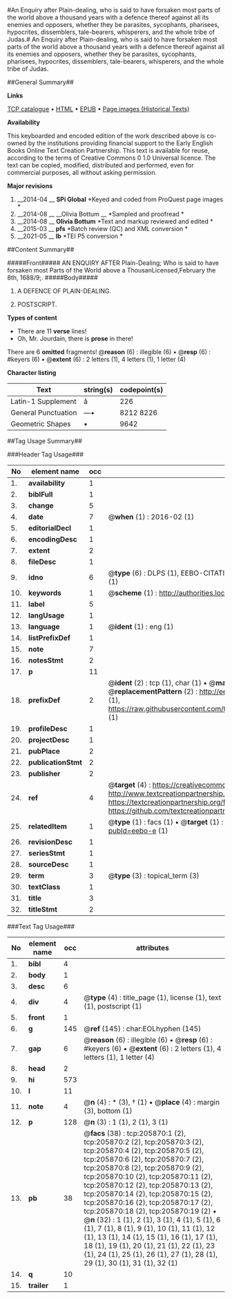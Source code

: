 #An Enquiry after Plain-dealing, who is said to have forsaken most  parts of the world above a thousand years with a defence thereof against all its enemies and opposers, whether they be parasites, sycophants, pharisees, hypocrites, dissemblers, tale-bearers, whisperers, and the whole tribe of Judas.#
An Enquiry after Plain-dealing, who is said to have forsaken most  parts of the world above a thousand years with a defence thereof against all its enemies and opposers, whether they be parasites, sycophants, pharisees, hypocrites, dissemblers, tale-bearers, whisperers, and the whole tribe of Judas.

##General Summary##

**Links**

[TCP catalogue](http://www.ota.ox.ac.uk/tcp/)  • 
[HTML](http://tei.it.ox.ac.uk/tcp/Texts-HTML/free/B24/B24635.html)  • 
[EPUB](http://tei.it.ox.ac.uk/tcp/Texts-EPUB/free/B24/B24635.epub) • 
[Page images (Historical Texts)](https://historicaltexts.jisc.ac.uk/eebo-31355198e)

**Availability**

This keyboarded and encoded edition of the work described above is co-owned by the
    institutions providing financial support to the Early English Books Online Text Creation
    Partnership. This text is available for reuse, according to the terms of  Creative Commons 0 1.0 Universal
    licence. The text can be copied, modified, distributed and performed, even for commercial
    purposes, all without asking permission.

**Major revisions**

1. __2014-04 __ __SPi Global__ *Keyed and coded from ProQuest page images *
1. __2014-08 __ __Olivia Bottum __ *Sampled and proofread *
1. __2014-08 __ __Olivia Bottum__ *Text and markup reviewed and edited *
1. __2015-03 __ __pfs__ *Batch review (QC) and XML conversion *
1. __2021-05 __ __lb__ *TEI P5 conversion *

##Content Summary##

#####Front#####
AN ENQUIRY AFTER Plain-Dealing; Who is said to have forsaken most Parts of the World above a ThousanLicensed,February the 8th, 1688/9;.
#####Body#####

1. A DEFENCE OF PLAIN-DEALING.

1. POSTSCRIPT.

**Types of content**

  * There are 11 **verse** lines!
  * Oh, Mr. Jourdain, there is **prose** in there!

There are 6 **omitted** fragments! 
 @__reason__ (6) : illegible (6)  •  @__resp__ (6) : #keyers (6)  •  @__extent__ (6) : 2 letters (1), 4 letters (1), 1 letter (4)

**Character listing**


|Text|string(s)|codepoint(s)|
|---|---|---|
|Latin-1 Supplement|â|226|
|General Punctuation|—•|8212 8226|
|Geometric Shapes|▪|9642|

##Tag Usage Summary##

###Header Tag Usage###

|No|element name|occ|attributes|
|---|---|---|---|
|1.|__availability__|1||
|2.|__biblFull__|1||
|3.|__change__|5||
|4.|__date__|7| @__when__ (1) : 2016-02 (1)|
|5.|__editorialDecl__|1||
|6.|__encodingDesc__|1||
|7.|__extent__|2||
|8.|__fileDesc__|1||
|9.|__idno__|6| @__type__ (6) : DLPS (1), EEBO-CITATION (1), VID (1), EEBO-PROQUEST (1), STC (1), OCLC (1)|
|10.|__keywords__|1| @__scheme__ (1) : http://authorities.loc.gov/ (1)|
|11.|__label__|5||
|12.|__langUsage__|1||
|13.|__language__|1| @__ident__ (1) : eng (1)|
|14.|__listPrefixDef__|1||
|15.|__note__|7||
|16.|__notesStmt__|2||
|17.|__p__|11||
|18.|__prefixDef__|2| @__ident__ (2) : tcp (1), char (1)  •  @__matchPattern__ (2) : ([0-9\-]+):([0-9IVX]+) (1), (.+) (1)  •  @__replacementPattern__ (2) : http://eebo.chadwyck.com/downloadtiff?vid=$1&page=$2 (1), https://raw.githubusercontent.com/textcreationpartnership/Texts/master/tcpchars.xml#$1 (1)|
|19.|__profileDesc__|1||
|20.|__projectDesc__|1||
|21.|__pubPlace__|2||
|22.|__publicationStmt__|2||
|23.|__publisher__|2||
|24.|__ref__|4| @__target__ (4) : https://creativecommons.org/publicdomain/zero/1.0/ (1), http://www.textcreationpartnership.org/docs/. (1), https://textcreationpartnership.org/faq/#faq05 (1), https://github.com/textcreationpartnership (1)|
|25.|__relatedItem__|1| @__type__ (1) : facs (1)  •  @__target__ (1) : https://data.historicaltexts.jisc.ac.uk/view?pubId=eebo-e (1)|
|26.|__revisionDesc__|1||
|27.|__seriesStmt__|1||
|28.|__sourceDesc__|1||
|29.|__term__|3| @__type__ (3) : topical_term (3)|
|30.|__textClass__|1||
|31.|__title__|3||
|32.|__titleStmt__|2||


###Text Tag Usage###

|No|element name|occ|attributes|
|---|---|---|---|
|1.|__bibl__|4||
|2.|__body__|1||
|3.|__desc__|6||
|4.|__div__|4| @__type__ (4) : title_page (1), license (1), text (1), postscript (1)|
|5.|__front__|1||
|6.|__g__|145| @__ref__ (145) : char:EOLhyphen (145)|
|7.|__gap__|6| @__reason__ (6) : illegible (6)  •  @__resp__ (6) : #keyers (6)  •  @__extent__ (6) : 2 letters (1), 4 letters (1), 1 letter (4)|
|8.|__head__|2||
|9.|__hi__|573||
|10.|__l__|11||
|11.|__note__|4| @__n__ (4) : * (3), † (1)  •  @__place__ (4) : margin (3), bottom (1)|
|12.|__p__|128| @__n__ (3) : 1 (1), 2 (1), 3 (1)|
|13.|__pb__|38| @__facs__ (38) : tcp:205870:1 (2), tcp:205870:2 (2), tcp:205870:3 (2), tcp:205870:4 (2), tcp:205870:5 (2), tcp:205870:6 (2), tcp:205870:7 (2), tcp:205870:8 (2), tcp:205870:9 (2), tcp:205870:10 (2), tcp:205870:11 (2), tcp:205870:12 (2), tcp:205870:13 (2), tcp:205870:14 (2), tcp:205870:15 (2), tcp:205870:16 (2), tcp:205870:17 (2), tcp:205870:18 (2), tcp:205870:19 (2)  •  @__n__ (32) : 1 (1), 2 (1), 3 (1), 4 (1), 5 (1), 6 (1), 7 (1), 8 (1), 9 (1), 10 (1), 11 (1), 12 (1), 13 (1), 14 (1), 15 (1), 16 (1), 17 (1), 18 (1), 19 (1), 20 (1), 21 (1), 22 (1), 23 (1), 24 (1), 25 (1), 26 (1), 27 (1), 28 (1), 29 (1), 30 (1), 31 (1), 32 (1)|
|14.|__q__|10||
|15.|__trailer__|1||
